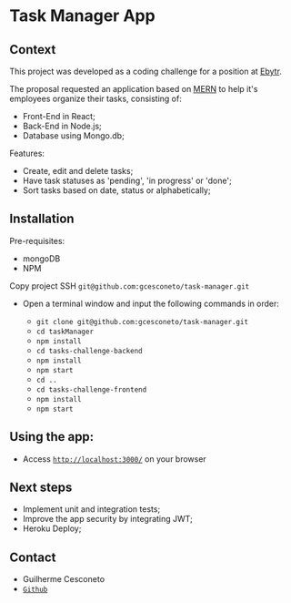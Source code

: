 # Task Manager App

## Context


This project was developed as a coding challenge for a position at [Ebytr](www.betrybe.com).

The proposal requested an application based on [MERN](https://www.mongodb.com/mern-stack) to help it's employees organize their tasks, consisting of:

- Front-End in React;
- Back-End in Node.js;
- Database using Mongo.db;

Features:

- Create, edit and delete tasks;
- Have task statuses as 'pending', 'in progress' or 'done';
- Sort tasks based on date, status or alphabetically;



## Installation

Pre-requisites: 
- mongoDB
- NPM

Copy project SSH `git@github.com:gcesconeto/task-manager.git`

* Open a terminal window and input the following commands in order:

  * `git clone git@github.com:gcesconeto/task-manager.git`
  * `cd taskManager`
  * `npm install`
  * `cd tasks-challenge-backend`
  * `npm install`
  * `npm start`
  * `cd ..`
  * `cd tasks-challenge-frontend`
  * `npm install`
  * `npm start`



## Using the app:

* Access [`http://localhost:3000/`](http://localhost:3000/) on your browser



## Next steps

* Implement unit and integration tests;
* Improve the app security by integrating JWT;
* Heroku Deploy;


## Contact

* Guilherme Cesconeto
* [`Github`](https://github.com/gcesconeto)
